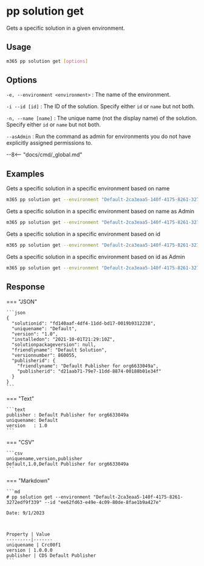 # pp solution get

Gets a specific solution in a given environment.

## Usage

```sh
m365 pp solution get [options]
```

## Options

`-e, --environment <environment>`
: The name of the environment.

`-i --id [id]`
: The ID of the solution. Specify either `id` or `name` but not both.

`-n, --name [name]`
: The unique name (not the display name) of the solution. Specify either `id` or `name` but not both.

`--asAdmin`
: Run the command as admin for environments you do not have explicitly assigned permissions to.

--8<-- "docs/cmd/_global.md"

## Examples

Gets a specific solution in a specific environment based on name

```sh
m365 pp solution get --environment "Default-2ca3eaa5-140f-4175-8261-3272edf9f339" --name "Default"
```

Gets a specific solution in a specific environment based on name as Admin

```sh
m365 pp solution get --environment "Default-2ca3eaa5-140f-4175-8261-3272edf9f339" --name "Default" --asAdmin
```

Gets a specific solution in a specific environment based on id

```sh
m365 pp solution get --environment "Default-2ca3eaa5-140f-4175-8261-3272edf9f339" --id "ee62fd63-e49e-4c09-80de-8fae1b9a427e"
```

Gets a specific solution in a specific environment based on id as Admin

```sh
m365 pp solution get --environment "Default-2ca3eaa5-140f-4175-8261-3272edf9f339" --id "ee62fd63-e49e-4c09-80de-8fae1b9a427e" --asAdmin
```

## Response

=== "JSON"

    ```json
    {
      "solutionid": "fd140aaf-4df4-11dd-bd17-0019b9312238",
      "uniquename": "Default",
      "version": "1.0",
      "installedon": "2021-10-01T21:29:10Z",
      "solutionpackageversion": null,
      "friendlyname": "Default Solution",
      "versionnumber": 860055,
      "publisherid": {
        "friendlyname": "Default Publisher for org6633049a",
        "publisherid": "d21aab71-79e7-11dd-8874-00188b01e34f"
      }
    }
    ```

=== "Text"

    ```text
    publisher : Default Publisher for org6633049a
    uniquename: Default
    version   : 1.0
    ```

=== "CSV"

    ```csv
    uniquename,version,publisher
    Default,1.0,Default Publisher for org6633049a
    ```

=== "Markdown"

    ```md
    # pp solution get --environment "Default-2ca3eaa5-140f-4175-8261-3272edf9f339" --id "ee62fd63-e49e-4c09-80de-8fae1b9a427e"

    Date: 9/1/2023



    Property | Value
    ---------|-------
    uniquename | Crc00f1
    version | 1.0.0.0
    publisher | CDS Default Publisher
    ```
